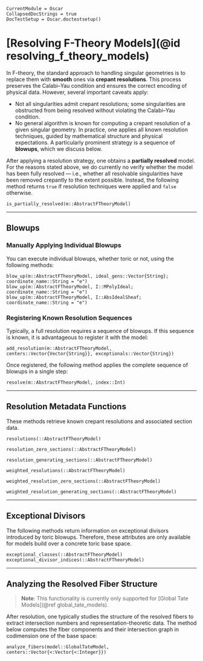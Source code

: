 ```@meta
CurrentModule = Oscar
CollapsedDocStrings = true
DocTestSetup = Oscar.doctestsetup()
```

# [Resolving F-Theory Models](@id resolving_f_theory_models)

In F-theory, the standard approach to handling singular geometries is to replace them with **smooth** ones
via **crepant resolutions**. This process preserves the Calabi–Yau condition and ensures the correct encoding
of physical data. However, several important caveats apply:

- Not all singularities admit crepant resolutions; some singularities are obstructed from being resolved without violating the Calabi–Yau condition.
- No general algorithm is known for computing a crepant resolution of a given singular geometry. In practice, one applies all known resolution techniques, guided by mathematical structure and physical expectations. A particularly prominent strategy is a sequence of **blowups**, which we discuss below.

After applying a resolution strategy, one obtains a **partially resolved** model. For the reasons stated above,
we do currently no verify whether the model has been fully resolved — i.e., whether all resolvable singularities
have been removed crepantly to the extent possible. Instead, the following method returns `true` if resolution
techniques were applied and `false` otherwise.

```@docs
is_partially_resolved(m::AbstractFTheoryModel)
```

---

## Blowups

### Manually Applying Individual Blowups

You can execute individual blowups, whether toric or not, using the following methods:

```@docs
blow_up(m::AbstractFTheoryModel, ideal_gens::Vector{String}; coordinate_name::String = "e")
blow_up(m::AbstractFTheoryModel, I::MPolyIdeal; coordinate_name::String = "e")
blow_up(m::AbstractFTheoryModel, I::AbsIdealSheaf; coordinate_name::String = "e")
```

### Registering Known Resolution Sequences

Typically, a full resolution requires a sequence of blowups. If this sequence is known, it is advantageous to
register it with the model:

```@docs
add_resolution(m::AbstractFTheoryModel, centers::Vector{Vector{String}}, exceptionals::Vector{String})
```

Once registered, the following method applies the complete sequence of blowups in a single step:

```@docs
resolve(m::AbstractFTheoryModel, index::Int)
```

---

## Resolution Metadata Functions

These methods retrieve known crepant resolutions and associated section data.

```@docs
resolutions(::AbstractFTheoryModel)
```

```@docs
resolution_zero_sections(::AbstractFTheoryModel)
```

```@docs
resolution_generating_sections(::AbstractFTheoryModel)
```

```@docs
weighted_resolutions(::AbstractFTheoryModel)
```

```@docs
weighted_resolution_zero_sections(::AbstractFTheoryModel)
```

```@docs
weighted_resolution_generating_sections(::AbstractFTheoryModel)
```

---

## Exceptional Divisors

The following methods return information on exceptional divisors introduced by toric blowups.
Therefore, these attributes are only available for models build over a concrete toric base space.

```@docs
exceptional_classes(::AbstractFTheoryModel)
exceptional_divisor_indices(::AbstractFTheoryModel)
```

---

## Analyzing the Resolved Fiber Structure

> **Note**: This functionality is currently only supported for [Global Tate Models](@ref global_tate_models).

After resolution, one typically studies the structure of the resolved fibers to extract intersection numbers
and representation-theoretic data. The method below computes the fiber components and their intersection graph
in codimension one of the base space:

```@docs
analyze_fibers(model::GlobalTateModel, centers::Vector{<:Vector{<:Integer}})
```

